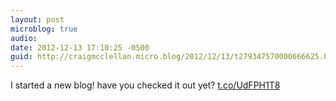 ```yaml
---
layout: post
microblog: true
audio: 
date: 2012-12-13 17:10:25 -0500
guid: http://craigmcclellan.micro.blog/2012/12/13/t279347570000666625.html
---
```

I started a new blog! have you checked it out yet? [t.co/UdFPH1T8](http://t.co/UdFPH1T8)
